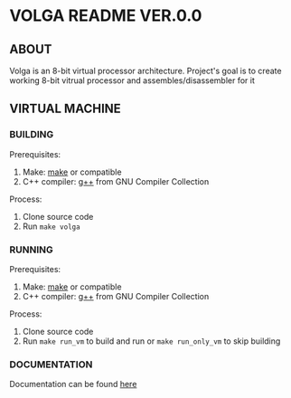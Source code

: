 # VOLGA README VER.0.0
## ABOUT
Volga is an 8-bit virtual processor architecture. Project's goal is to create working 8-bit vitrual processor and assembles/disassembler for it
## VIRTUAL MACHINE
### BUILDING
Prerequisites:
1. Make: [make](https://www.gnu.org/software/make/) or compatible
2. C++ compiler: [g++](https://gcc.gnu.org/) from GNU Compiler Collection

Process:
1. Clone source code
2. Run `make volga`
### RUNNING
Prerequisites:
1. Make: [make](https://www.gnu.org/software/make/) or compatible
2. C++ compiler: [g++](https://gcc.gnu.org/) from GNU Compiler Collection

Process:
1. Clone source code
2. Run `make run_vm` to build and run or `make run_only_vm` to skip building

### DOCUMENTATION
Documentation can be found [here](docs/Main.md)